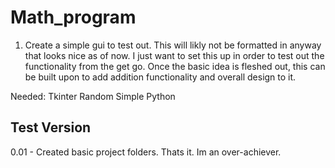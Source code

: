 # Math_program
1. Create a simple gui to test out. This will likly not be formatted in anyway that looks nice as of now. I just want to set this up in order to test out the functionality from the get go. Once the basic idea is fleshed out, this can be built upon to add addition functionality and overall design to it. 

Needed:
Tkinter
Random
Simple Python

Test Version
------------
0.01 - Created basic project folders. Thats it. Im an over-achiever.

